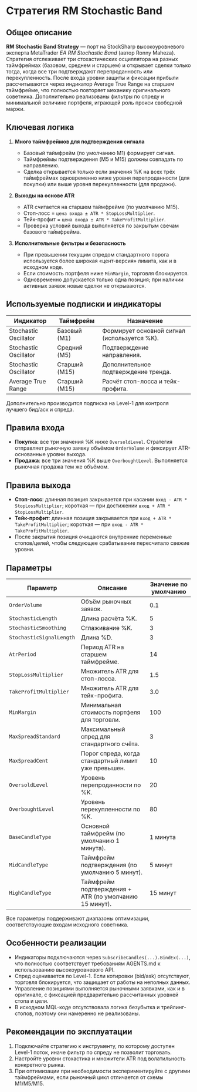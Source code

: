 # Стратегия RM Stochastic Band

## Общее описание

**RM Stochastic Band Strategy** — порт на StockSharp высокоуровневого эксперта MetaTrader *EA RM Stochastic Band* (автор Ronny Maheza). Стратегия отслеживает три стохастических осциллятора на разных таймфреймах (базовом, среднем и старшем) и открывает сделки только тогда, когда все три подтверждают перепроданность или перекупленность. После входа уровни защиты и фиксации прибыли рассчитываются через индикатор Average True Range на старшем таймфрейме, что полностью повторяет механику оригинального советника. Дополнительно реализованы фильтры по спреду и минимальной величине портфеля, играющей роль прокси свободной маржи.

## Ключевая логика

1. **Много таймфреймов для подтверждения сигнала**  
   - Базовый таймфрейм (по умолчанию M1) формирует сигнал.  
   - Таймфреймы подтверждения (M5 и M15) должны совпадать по направлению.  
   - Сделка открывается только если значения %K на всех трёх таймфреймах одновременно ниже уровня перепроданности (для покупки) или выше уровня перекупленности (для продажи).

2. **Выходы на основе ATR**  
   - ATR считается на старшем таймфрейме (по умолчанию M15).  
   - Стоп-лосс = `цена входа ± ATR * StopLossMultiplier`.  
   - Тейк-профит = `цена входа ± ATR * TakeProfitMultiplier`.  
   - Проверка условий выхода выполняется по закрытым свечам базового таймфрейма.

3. **Исполнительные фильтры и безопасность**  
   - При превышении текущим спредом стандартного порога используется более широкая «цент-версия» лимита, как и в исходном коде.  
   - Если стоимость портфеля ниже `MinMargin`, торговля блокируется.  
   - Одновременно допускается только одна позиция; при наличии активных заявок новые сделки не открываются.

## Используемые подписки и индикаторы

| Индикатор | Таймфрейм | Назначение |
|-----------|-----------|------------|
| Stochastic Oscillator | Базовый (M1) | Формирует основной сигнал (используется %K). |
| Stochastic Oscillator | Средний (M5) | Подтверждение направления. |
| Stochastic Oscillator | Старший (M15) | Дополнительное подтверждение тренда. |
| Average True Range | Старший (M15) | Расчёт стоп-лосса и тейк-профита. |

Дополнительно производится подписка на Level-1 для контроля лучшего бид/аск и спреда.

## Правила входа

- **Покупка**: все три значения %K ниже `OversoldLevel`. Стратегия отправляет рыночную заявку объёмом `OrderVolume` и фиксирует ATR-основанные уровни выхода.
- **Продажа**: все три значения %K выше `OverboughtLevel`. Выполняется рыночная продажа тем же объёмом.

## Правила выхода

- **Стоп-лосс**: длинная позиция закрывается при касании `вход - ATR * StopLossMultiplier`; короткая — при достижении `вход + ATR * StopLossMultiplier`.
- **Тейк-профит**: длинная позиция закрывается при `вход + ATR * TakeProfitMultiplier`; короткая — при `вход - ATR * TakeProfitMultiplier`.
- После закрытия позиция очищаются внутренние переменные стопов/целей, чтобы следующее срабатывание пересчитало свежие уровни.

## Параметры

| Параметр | Описание | Значение по умолчанию |
|----------|----------|-----------------------|
| `OrderVolume` | Объём рыночных заявок. | 0.1 |
| `StochasticLength` | Длина расчёта %K. | 5 |
| `StochasticSmoothing` | Сглаживание %K. | 3 |
| `StochasticSignalLength` | Длина %D. | 3 |
| `AtrPeriod` | Период ATR на старшем таймфрейме. | 14 |
| `StopLossMultiplier` | Множитель ATR для стоп-лосса. | 1.5 |
| `TakeProfitMultiplier` | Множитель ATR для тейк-профита. | 3.0 |
| `MinMargin` | Минимальная стоимость портфеля для торговли. | 100 |
| `MaxSpreadStandard` | Максимальный спред для стандартного счёта. | 3 |
| `MaxSpreadCent` | Порог спреда, когда стандартный лимит уже превышен. | 10 |
| `OversoldLevel` | Уровень перепроданности по %K. | 20 |
| `OverboughtLevel` | Уровень перекупленности по %K. | 80 |
| `BaseCandleType` | Основной таймфрейм (по умолчанию 1 минута). | 1 минута |
| `MidCandleType` | Таймфрейм подтверждения (по умолчанию 5 минут). | 5 минут |
| `HighCandleType` | Таймфрейм подтверждения + ATR (по умолчанию 15 минут). | 15 минут |

Все параметры поддерживают диапазоны оптимизации, соответствующие входам исходного советника.

## Особенности реализации

- Индикаторы подключаются через `SubscribeCandles(...).BindEx(...)`, что полностью соответствует требованиям AGENTS.md к использованию высокоуровневого API.  
- Спред оценивается по Level-1. Если котировки (bid/ask) отсутствуют, торговля блокируется, что защищает от работы на неполных данных.  
- Управление позициями выполняется рыночными заявками, как и в оригинале, с фиксацией предварительно рассчитанных уровней стопа и цели.  
- В исходном MQL-коде отсутствовала логика безубытка и трейлинг-стопов, поэтому они намеренно не реализованы.

## Рекомендации по эксплуатации

1. Подключайте стратегию к инструменту, по которому доступен Level-1 поток, иначе фильтр по спреду не позволит торговать.  
2. Настройте уровни стохастика и множители ATR под волатильность конкретного рынка.  
3. При оптимизации при необходимости экспериментируйте с другими таймфреймами, если рыночный цикл отличается от схемы M1/M5/M15.
